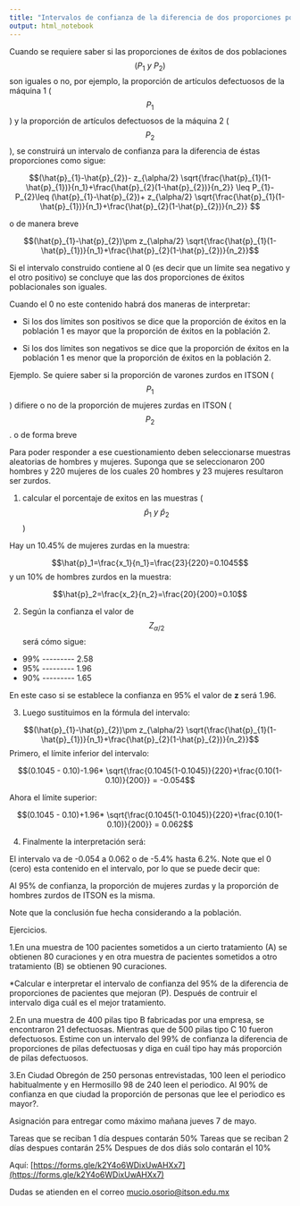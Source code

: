 ```yaml
---
title: "Intervalos de confianza de la diferencia de dos proporciones poblacionales $$(P_{1}-P_{2})$$"
output: html_notebook
---
```





Cuando se requiere saber si las proporciones de éxitos de dos poblaciones $$(P_{1}~y~ P_{2})$$son iguales o no, por ejemplo, la proporción de artículos defectuosos de la máquina 1 ($$P_1$$) y la proporción de artículos defectuosos de la máquina 2 ($$P_2$$), se construirá un intervalo de confianza para la diferencia de éstas proporciones como sigue:


$$(\hat{p}_{1}-\hat{p}_{2})- z_{\alpha/2} \sqrt{\frac{\hat{p}_{1}(1-\hat{p}_{1})}{n_1}+\frac{\hat{p}_{2}(1-\hat{p}_{2})}{n_2}} \leq P_{1}-P_{2}\leq (\hat{p}_{1}-\hat{p}_{2})+ z_{\alpha/2} \sqrt{\frac{\hat{p}_{1}(1-\hat{p}_{1})}{n_1}+\frac{\hat{p}_{2}(1-\hat{p}_{2})}{n_2}} $$

o de manera breve


$$(\hat{p}_{1}-\hat{p}_{2})\pm z_{\alpha/2} \sqrt{\frac{\hat{p}_{1}(1-\hat{p}_{1})}{n_1}+\frac{\hat{p}_{2}(1-\hat{p}_{2})}{n_2}}$$

Si el intervalo construido contiene al 0 (es decir que un límite sea negativo y el otro positivo) se concluye que las dos proporciones de éxitos poblacionales son iguales.

Cuando el 0 no este contenido habrá dos maneras de interpretar:

* Si los dos límites son positivos se dice que la proporción de éxitos en la población 1 es mayor que la proporción de éxitos en la población 2.

* Si los dos límites son negativos se dice que la proporción de éxitos en la población 1 es menor que la proporción de éxitos en la población 2.


Ejemplo. Se quiere saber si la proporción de varones zurdos en ITSON ($$P_1$$) difiere o no de la proporción de mujeres zurdas en ITSON ($$P_2$$. 
o de forma breve

Para poder responder a ese cuestionamiento deben seleccionarse muestras aleatorias de hombres y mujeres. Suponga que se seleccionaron 200 hombres y 220 mujeres de los cuales 20 hombres y 23 mujeres resultaron ser zurdos.


1. calcular el porcentaje de exitos en las muestras ($$\hat{p}_1~y~\hat{p}_2$$)

Hay un 10.45% de mujeres zurdas en la muestra:

$$\hat{p}_1=\frac{x_1}{n_1}=\frac{23}{220}=0.1045$$
y un 10% de hombres zurdos en la muestra:

$$\hat{p}_2=\frac{x_2}{n_2}=\frac{20}{200}=0.10$$


2. Según la confianza el valor de $$Z_{\alpha /2}$$ será cómo sigue:

* 99% --------- 2.58
* 95% --------- 1.96
* 90% --------- 1.65

En este caso si se establece la confianza en 95% el valor de **z** será 1.96.

3. Luego sustituimos en la fórmula del intervalo:

$$(\hat{p}_{1}-\hat{p}_{2})\pm z_{\alpha/2} \sqrt{\frac{\hat{p}_{1}(1-\hat{p}_{1})}{n_1}+\frac{\hat{p}_{2}(1-\hat{p}_{2})}{n_2}}$$
Primero, el límite inferior del intervalo:

$$(0.1045 - 0.10)-1.96* \sqrt{\frac{0.1045(1-0.1045)}{220}+\frac{0.10(1-0.10)}{200}} = -0.054$$


Ahora el límite superior:

$$(0.1045 - 0.10)+1.96* \sqrt{\frac{0.1045(1-0.1045)}{220}+\frac{0.10(1-0.10)}{200}} = 0.062$$


4. Finalmente la interpretación será:

El intervalo va de -0.054 a 0.062 o de -5.4% hasta 6.2%. Note que el 0 (cero) esta contenido en el intervalo, por lo que se puede decir que:

Al 95% de confianza, la proporción de mujeres zurdas y la proporción de hombres zurdos de ITSON es la misma.

Note que la conclusión fue hecha considerando a la población.



Ejercicios.

1.En una muestra de 100 pacientes sometidos a un cierto tratamiento (A) se obtienen 80 curaciones y en otra muestra de pacientes sometidos a otro tratamiento (B) se obtienen 90 curaciones. 


*Calcular e interpretar el intervalo de confianza del 95% de la diferencia de proporciones de pacientes que mejoran (P). Después de contruir el intervalo diga cuál es el mejor tratamiento.


2.En una muestra de 400 pilas tipo B fabricadas por una empresa, se encontraron 21 defectuosas. Mientras que de 500 pilas tipo C 10 fueron defectuosos. Estime con un intervalo del 99% de confianza la diferencia de proporciones de pilas defectuosas y diga en cuál tipo hay más proporción de pilas defectuosos.


3.En Ciudad Obregón de 250 personas entrevistadas,  100 leen el periodico habitualmente y en Hermosillo 98 de 240 leen el periodico. Al 90% de confianza en que ciudad la  proporción de personas que lee el periodico es mayor?.



Asignación para entregar como máximo mañana jueves 7 de mayo. 

Tareas que se reciban 1 día despues contarán 50%
Tareas que se reciban 2 días despues contarán 25%
Despues de dos diás solo contarán el 10%


Aquí:
[https://forms.gle/k2Y4o6WDixUwAHXx7](https://forms.gle/k2Y4o6WDixUwAHXx7)


Dudas se atienden en el correo mucio.osorio@itson.edu.mx
